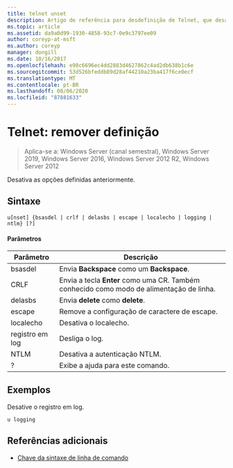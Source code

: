 ```yaml
---
title: telnet unset
description: Artigo de referência para desdefinição de Telnet, que desativa as opções definidas anteriormente.
ms.topic: article
ms.assetid: da9a0d99-1930-4858-93c7-0e9c3797ee09
author: coreyp-at-msft
ms.author: coreyp
manager: dongill
ms.date: 10/16/2017
ms.openlocfilehash: e90c6696ec4dd2883d4627862c4ad2db638b1c6e
ms.sourcegitcommit: 53d526bfeddb89d28af44210a23ba417f6ce0ecf
ms.translationtype: MT
ms.contentlocale: pt-BR
ms.lasthandoff: 08/06/2020
ms.locfileid: "87881633"
---
```

# <a name="telnet-unset"></a>Telnet: remover definição

> Aplica-se a: Windows Server (canal semestral), Windows Server 2019, Windows Server 2016, Windows Server 2012 R2, Windows Server 2012

Desativa as opções definidas anteriormente.

## <a name="syntax"></a>Sintaxe
```
u[nset] {bsasdel | crlf | delasbs | escape | localecho | logging | ntlm} [?]
```
#### <a name="parameters"></a>Parâmetros
|Parâmetro|Descrição|
|-------|--------|
|bsasdel|Envia **Backspace** como um **Backspace**.|
|CRLF|Envia a tecla **Enter** como uma CR. Também conhecido como modo de alimentação de linha.|
|delasbs|Envia **delete** como **delete**.|
|escape|Remove a configuração de caractere de escape.|
|localecho|Desativa o localecho.|
|registro em log|Desliga o log.|
|NTLM|Desativa a autenticação NTLM.|
|?|Exibe a ajuda para este comando.|
## <a name="examples"></a>Exemplos
Desative o registro em log.
```
u logging
```
## <a name="additional-references"></a>Referências adicionais
- [Chave da sintaxe de linha de comando](command-line-syntax-key.md)
